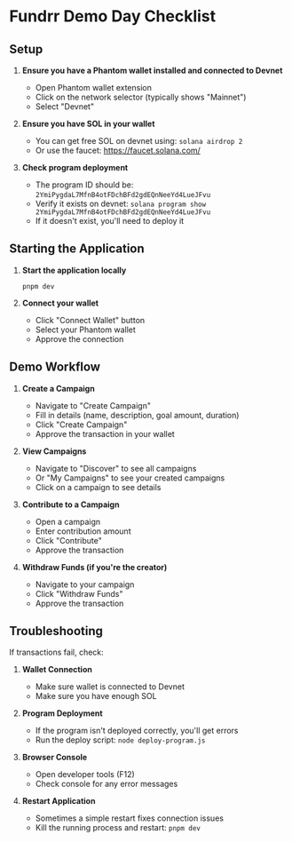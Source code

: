 # Fundrr Demo Day Checklist

## Setup

1. **Ensure you have a Phantom wallet installed and connected to Devnet**

   - Open Phantom wallet extension
   - Click on the network selector (typically shows "Mainnet")
   - Select "Devnet"

2. **Ensure you have SOL in your wallet**

   - You can get free SOL on devnet using: `solana airdrop 2`
   - Or use the faucet: https://faucet.solana.com/

3. **Check program deployment**
   - The program ID should be: `2YmiPygdaL7MfnB4otFDchBFd2gdEQnNeeYd4LueJFvu`
   - Verify it exists on devnet: `solana program show 2YmiPygdaL7MfnB4otFDchBFd2gdEQnNeeYd4LueJFvu`
   - If it doesn't exist, you'll need to deploy it

## Starting the Application

1. **Start the application locally**

   ```
   pnpm dev
   ```

2. **Connect your wallet**
   - Click "Connect Wallet" button
   - Select your Phantom wallet
   - Approve the connection

## Demo Workflow

1. **Create a Campaign**

   - Navigate to "Create Campaign"
   - Fill in details (name, description, goal amount, duration)
   - Click "Create Campaign"
   - Approve the transaction in your wallet

2. **View Campaigns**

   - Navigate to "Discover" to see all campaigns
   - Or "My Campaigns" to see your created campaigns
   - Click on a campaign to see details

3. **Contribute to a Campaign**

   - Open a campaign
   - Enter contribution amount
   - Click "Contribute"
   - Approve the transaction

4. **Withdraw Funds (if you're the creator)**
   - Navigate to your campaign
   - Click "Withdraw Funds"
   - Approve the transaction

## Troubleshooting

If transactions fail, check:

1. **Wallet Connection**

   - Make sure wallet is connected to Devnet
   - Make sure you have enough SOL

2. **Program Deployment**

   - If the program isn't deployed correctly, you'll get errors
   - Run the deploy script: `node deploy-program.js`

3. **Browser Console**

   - Open developer tools (F12)
   - Check console for any error messages

4. **Restart Application**
   - Sometimes a simple restart fixes connection issues
   - Kill the running process and restart: `pnpm dev`
